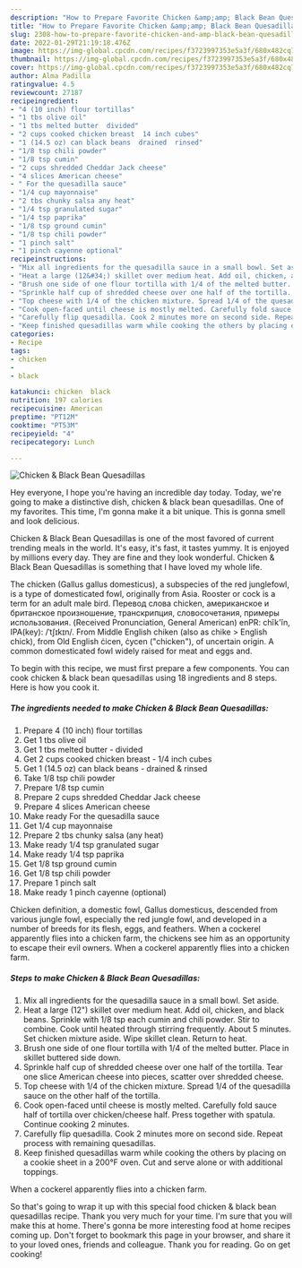 ```yaml
---
description: "How to Prepare Favorite Chicken &amp;amp; Black Bean Quesadillas"
title: "How to Prepare Favorite Chicken &amp;amp; Black Bean Quesadillas"
slug: 2308-how-to-prepare-favorite-chicken-and-amp-black-bean-quesadillas
date: 2022-01-29T21:19:18.476Z
image: https://img-global.cpcdn.com/recipes/f3723997353e5a3f/680x482cq70/chicken-black-bean-quesadillas-recipe-main-photo.jpg
thumbnail: https://img-global.cpcdn.com/recipes/f3723997353e5a3f/680x482cq70/chicken-black-bean-quesadillas-recipe-main-photo.jpg
cover: https://img-global.cpcdn.com/recipes/f3723997353e5a3f/680x482cq70/chicken-black-bean-quesadillas-recipe-main-photo.jpg
author: Alma Padilla
ratingvalue: 4.5
reviewcount: 27187
recipeingredient:
- "4 (10 inch) flour tortillas"
- "1 tbs olive oil"
- "1 tbs melted butter  divided"
- "2 cups cooked chicken breast  14 inch cubes"
- "1 (14.5 oz) can black beans  drained  rinsed"
- "1/8 tsp chili powder"
- "1/8 tsp cumin"
- "2 cups shredded Cheddar Jack cheese"
- "4 slices American cheese"
- " For the quesadilla sauce"
- "1/4 cup mayonnaise"
- "2 tbs chunky salsa any heat"
- "1/4 tsp granulated sugar"
- "1/4 tsp paprika"
- "1/8 tsp ground cumin"
- "1/8 tsp chili powder"
- "1 pinch salt"
- "1 pinch cayenne optional"
recipeinstructions:
- "Mix all ingredients for the quesadilla sauce in a small bowl. Set aside."
- "Heat a large (12&#34;) skillet over medium heat. Add oil, chicken, and black beans. Sprinkle with 1/8 tsp each cumin and chili powder. Stir to combine. Cook until heated through stirring frequently. About 5 minutes. Set chicken mixture aside. Wipe skillet clean. Return to heat."
- "Brush one side of one flour tortilla with 1/4 of the melted butter. Place in skillet buttered side down."
- "Sprinkle half cup of shredded cheese over one half of the tortilla. Tear one slice American cheese into pieces, scatter over shredded cheese."
- "Top cheese with 1/4 of the chicken mixture. Spread 1/4 of the quesadilla sauce on the other half of the tortilla."
- "Cook open-faced until cheese is mostly melted. Carefully fold sauce half of tortilla over chicken/cheese half. Press together with spatula. Continue cooking 2 minutes."
- "Carefully flip quesadilla. Cook 2 minutes more on second side. Repeat process with remaining quesadillas."
- "Keep finished quesadillas warm while cooking the others by placing on a cookie sheet in a 200°F oven. Cut and serve alone or with additional toppings."
categories:
- Recipe
tags:
- chicken
- 
- black

katakunci: chicken  black 
nutrition: 197 calories
recipecuisine: American
preptime: "PT12M"
cooktime: "PT53M"
recipeyield: "4"
recipecategory: Lunch

---
```



![Chicken &amp; Black Bean Quesadillas](https://img-global.cpcdn.com/recipes/f3723997353e5a3f/680x482cq70/chicken-black-bean-quesadillas-recipe-main-photo.jpg)

Hey everyone, I hope you're having an incredible day today. Today, we're going to make a distinctive dish, chicken &amp; black bean quesadillas. One of my favorites. This time, I'm gonna make it a bit unique. This is gonna smell and look delicious.

Chicken &amp; Black Bean Quesadillas is one of the most favored of current trending meals in the world. It's easy, it's fast, it tastes yummy. It is enjoyed by millions every day. They are fine and they look wonderful. Chicken &amp; Black Bean Quesadillas is something that I have loved my whole life.

The chicken (Gallus gallus domesticus), a subspecies of the red junglefowl, is a type of domesticated fowl, originally from Asia. Rooster or cock is a term for an adult male bird. Перевод слова chicken, американское и британское произношение, транскрипция, словосочетания, примеры использования. (Received Pronunciation, General American) enPR: chĭk&#39;ĭn, IPA(key): /ˈtʃɪkɪn/. From Middle English chiken (also as chike &gt; English chick), from Old English ċicen, ċycen (&#34;chicken&#34;), of uncertain origin. A common domesticated fowl widely raised for meat and eggs and.


To begin with this recipe, we must first prepare a few components. You can cook chicken &amp; black bean quesadillas using 18 ingredients and 8 steps. Here is how you cook it.

<!--inarticleads1-->

##### The ingredients needed to make Chicken &amp; Black Bean Quesadillas:

1. Prepare 4 (10 inch) flour tortillas
1. Get 1 tbs olive oil
1. Get 1 tbs melted butter - divided
1. Get 2 cups cooked chicken breast - 1/4 inch cubes
1. Get 1 (14.5 oz) can black beans - drained &amp; rinsed
1. Take 1/8 tsp chili powder
1. Prepare 1/8 tsp cumin
1. Prepare 2 cups shredded Cheddar Jack cheese
1. Prepare 4 slices American cheese
1. Make ready  For the quesadilla sauce
1. Get 1/4 cup mayonnaise
1. Prepare 2 tbs chunky salsa (any heat)
1. Make ready 1/4 tsp granulated sugar
1. Make ready 1/4 tsp paprika
1. Get 1/8 tsp ground cumin
1. Get 1/8 tsp chili powder
1. Prepare 1 pinch salt
1. Make ready 1 pinch cayenne (optional)


Chicken definition, a domestic fowl, Gallus domesticus, descended from various jungle fowl, especially the red jungle fowl, and developed in a number of breeds for its flesh, eggs, and feathers. When a cockerel apparently flies into a chicken farm, the chickens see him as an opportunity to escape their evil owners. When a cockerel apparently flies into a chicken farm. 

<!--inarticleads2-->

##### Steps to make Chicken &amp; Black Bean Quesadillas:

1. Mix all ingredients for the quesadilla sauce in a small bowl. Set aside.
1. Heat a large (12&#34;) skillet over medium heat. Add oil, chicken, and black beans. Sprinkle with 1/8 tsp each cumin and chili powder. Stir to combine. Cook until heated through stirring frequently. About 5 minutes. Set chicken mixture aside. Wipe skillet clean. Return to heat.
1. Brush one side of one flour tortilla with 1/4 of the melted butter. Place in skillet buttered side down.
1. Sprinkle half cup of shredded cheese over one half of the tortilla. Tear one slice American cheese into pieces, scatter over shredded cheese.
1. Top cheese with 1/4 of the chicken mixture. Spread 1/4 of the quesadilla sauce on the other half of the tortilla.
1. Cook open-faced until cheese is mostly melted. Carefully fold sauce half of tortilla over chicken/cheese half. Press together with spatula. Continue cooking 2 minutes.
1. Carefully flip quesadilla. Cook 2 minutes more on second side. Repeat process with remaining quesadillas.
1. Keep finished quesadillas warm while cooking the others by placing on a cookie sheet in a 200°F oven. Cut and serve alone or with additional toppings.


When a cockerel apparently flies into a chicken farm. 

So that's going to wrap it up with this special food chicken &amp; black bean quesadillas recipe. Thank you very much for your time. I'm sure that you will make this at home. There's gonna be more interesting food at home recipes coming up. Don't forget to bookmark this page in your browser, and share it to your loved ones, friends and colleague. Thank you for reading. Go on get cooking!
